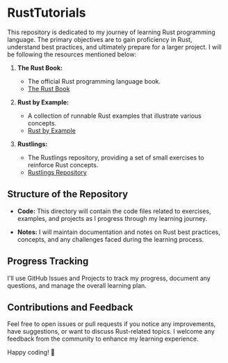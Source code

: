 # RustTutorials
This repository is dedicated to my journey of learning Rust programming language. The primary objectives are to gain proficiency in Rust, understand best practices, and ultimately prepare for a larger project. I will be following the resources mentioned below:

1. **The Rust Book:**
   - The official Rust programming language book.
   - [The Rust Book](https://doc.rust-lang.org/book/)

2. **Rust by Example:**
   - A collection of runnable Rust examples that illustrate various concepts.
   - [Rust by Example](https://doc.rust-lang.org/rust-by-example/)

3. **Rustlings:**
   - The Rustlings repository, providing a set of small exercises to reinforce Rust concepts.
   - [Rustlings Repository](https://github.com/rust-lang/rustlings)

## Structure of the Repository

- **Code:** This directory will contain the code files related to exercises, examples, and projects as I progress through my learning journey.

- **Notes:** I will maintain documentation and notes on Rust best practices, concepts, and any challenges faced during the learning process.

## Progress Tracking

I'll use GitHub Issues and Projects to track my progress, document any questions, and manage the overall learning plan.

## Contributions and Feedback

Feel free to open issues or pull requests if you notice any improvements, have suggestions, or want to discuss Rust-related topics. I welcome any feedback from the community to enhance my learning experience.

Happy coding! 🦀
